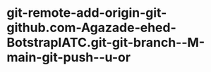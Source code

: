 # git-remote-add-origin-git-github.com-Agazade-ehed-BotstrapIATC.git-git-branch--M-main-git-push--u-or